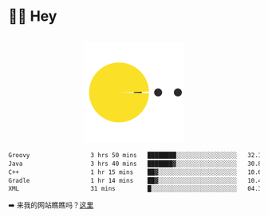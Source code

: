 
# 👋🏻 Hey
<div align="center">
	<br>
	<img src="https://raw.githubusercontent.com/Aniket965/Aniket965/master/pacman.svg?sanitize=true" width="200" height="200">
	<br>
</div>

<!--START_SECTION:waka-->

```txt
Groovy                 3 hrs 50 mins   ████████░░░░░░░░░░░░░░░░░   32.18 %
Java                   3 hrs 40 mins   ███████▓░░░░░░░░░░░░░░░░░   30.82 %
C++                    1 hr 15 mins    ██▓░░░░░░░░░░░░░░░░░░░░░░   10.60 %
Gradle                 1 hr 14 mins    ██▓░░░░░░░░░░░░░░░░░░░░░░   10.41 %
XML                    31 mins         █░░░░░░░░░░░░░░░░░░░░░░░░   04.35 %
```

<!--END_SECTION:waka-->

 ➡️  来我的网站瞧瞧吗？[这里](https://www.shaolongfei.com)
